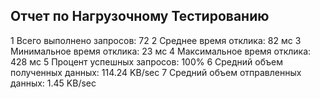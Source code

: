 ## Отчет по Нагрузочному Тестированию
1 Всего выполнено запросов: 72
2 Среднее время отклика: 82 мс
3 Минимальное время отклика: 23 мс
4 Максимальное время отклика: 428 мс
5 Процент успешных запросов: 100%
6 Средний объем полученных данных: 114.24 KB/sec
7 Средний объем отправленных данных: 1.45 KB/sec 
